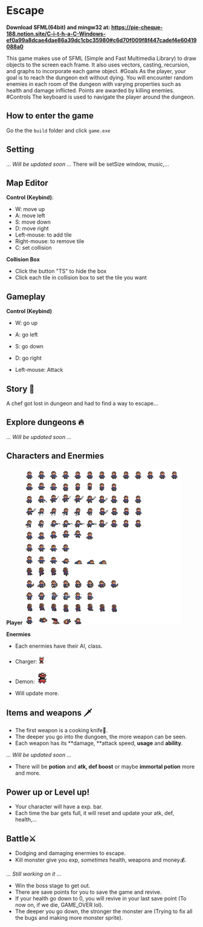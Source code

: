 # Escape

  **Download SFML(64bit) and mingw32 at: https://pie-cheque-188.notion.site/C-i-t-h-a-C-Windows-ef0a99a8dcae4dae86a39dc1cbc35980#c6d70f009f8f447cadef4e60419088a0**
  
  This game makes use of SFML (Simple and Fast Multimedia Library) to draw objects to the screen each frame. It also uses vectors, casting, recursion, and graphs to  incorporate each game object. #Goals As the player, your goal is to reach the dungeon exit without dying. You will encounter random enemies in each room of the dungeon with varying properties such as health and damage inflicted. Points are awarded by killing enemies. #Controls The keyboard is used to navigate the player around the dungeon.
  
## How to enter the game
  Go the the `build` folder and click `game.exe`

## Setting
  *... Will be updated soon ...*
  There will be setSize window, music,...

## Map Editor 
 
**Control (Keybind)**:
  - W: move up
  - A: move left
  - S: move down
  - D: move right
  - Left-mouse: to add tile
  - Right-mouse: to remove tile
  - C: set collision

**Collision Box**
  - Click the button "TS" to hide the box
  - Click each tile in collision box to set the tile you want

## Gameplay 
**Control (Keybind)**
  - W: go up
  - A: go left
  - S: go down
  - D: go right

  - Left-mouse: Attack

## Story 🧾
  A chef got lost in dungeon and had to find a way to escape...

## Explore dungeons 🔥
  *... Will be updated soon ...*

## Characters and Enermies

**Player**
![player_sheet](https://github.com/nth-coding/escape/blob/main/build/textures/player.png)

**Enermies**

- Each enermies have their AI, class.

- Charger:
![charger_sheet](https://github.com/nth-coding/escape/blob/main/build/textures/0x72_DungeonTilesetII_v1.4/chort_idle_anim_f0.png)

- Demon:
![demon_sheet](https://github.com/nth-coding/escape/blob/main/build/textures/0x72_DungeonTilesetII_v1.3.1/big_demon_idle_anim_f0.png)

- Will update more.

## Items and weapons 🗡
  - The first weapon is a cooking knife🔪.
  - The deeper you go into the dungoen, the more weapon can be seen.
  - Each weapon has its **damage, **attack speed, **usage** and **ability**. 


  *... Will be updated soon ...*
  - There will be **potion** and **atk, def boost** or maybe **immortal potion** more and more.

## Power up or Level up!
  - Your character will have a exp. bar.
  - Each time the bar gets full, it will reset and update your atk, def, health,...

## Battle⚔
  - Dodging and damaging enermies to escape.
  - Kill monster give you exp, *sometimes* health, weapons and money💰. 

  *... Still working on it ...*
  - Win the boss stage to get out.
  - There are save points for you to save the game and revive.
  - If your health go down to 0, you will revive in your last save point (To now on, if we die, GAME_OVER lol).
  - The deeper you go down, the stronger the monster are (Trying to fix all the bugs and making more monster sprite).

